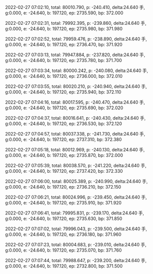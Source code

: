 2022-02-27 07:02:10, total: 80010.790, p: -240.410, delta:24.640 手, g:0.000, e: -24.640, b: 197.120, ep: 2735.590, bp: 372.000

2022-02-27 07:02:31, total: 79992.395, p: -239.860, delta:24.640 手, g:0.000, e: -24.640, b: 197.120, ep: 2735.980, bp: 371.980

2022-02-27 07:02:52, total: 79959.476, p: -238.890, delta:24.640 手, g:0.000, e: -24.640, b: 197.120, ep: 2736.470, bp: 371.920

2022-02-27 07:03:13, total: 79947.884, p: -237.820, delta:24.640 手, g:0.000, e: -24.640, b: 197.120, ep: 2735.780, bp: 371.700

2022-02-27 07:03:34, total: 80000.242, p: -240.080, delta:24.640 手, g:0.000, e: -24.640, b: 197.120, ep: 2736.000, bp: 372.010

2022-02-27 07:03:55, total: 80020.210, p: -240.940, delta:24.640 手, g:0.000, e: -24.640, b: 197.120, ep: 2735.940, bp: 372.110

2022-02-27 07:04:16, total: 80017.595, p: -240.470, delta:24.640 手, g:0.000, e: -24.640, b: 197.120, ep: 2735.690, bp: 372.020

2022-02-27 07:04:37, total: 80016.641, p: -240.430, delta:24.640 手, g:0.000, e: -24.640, b: 197.120, ep: 2736.530, bp: 372.120

2022-02-27 07:04:57, total: 80037.338, p: -241.730, delta:24.640 手, g:0.000, e: -24.640, b: 197.120, ep: 2737.310, bp: 372.380

2022-02-27 07:05:18, total: 80012.969, p: -240.130, delta:24.640 手, g:0.000, e: -24.640, b: 197.120, ep: 2735.870, bp: 372.000

2022-02-27 07:05:39, total: 80038.570, p: -241.220, delta:24.640 手, g:0.000, e: -24.640, b: 197.120, ep: 2737.420, bp: 372.330

2022-02-27 07:06:00, total: 80025.389, p: -240.990, delta:24.640 手, g:0.000, e: -24.640, b: 197.120, ep: 2736.210, bp: 372.150

2022-02-27 07:06:21, total: 80024.996, p: -239.450, delta:24.640 手, g:0.000, e: -24.640, b: 197.120, ep: 2735.910, bp: 371.920

2022-02-27 07:06:41, total: 79995.831, p: -239.170, delta:24.640 手, g:0.000, e: -24.640, b: 197.120, ep: 2735.630, bp: 371.850

2022-02-27 07:07:02, total: 79996.043, p: -239.500, delta:24.640 手, g:0.000, e: -24.640, b: 197.120, ep: 2736.180, bp: 371.960

2022-02-27 07:07:23, total: 80004.683, p: -239.010, delta:24.640 手, g:0.000, e: -24.640, b: 197.120, ep: 2735.070, bp: 371.760

2022-02-27 07:07:44, total: 79988.647, p: -239.200, delta:24.640 手, g:0.000, e: -24.640, b: 197.120, ep: 2732.800, bp: 371.500